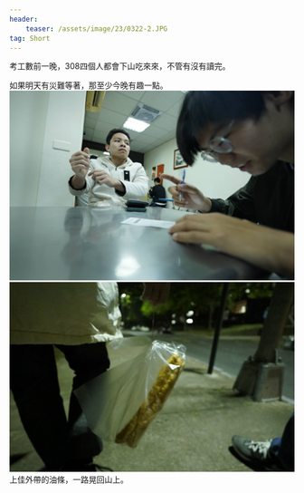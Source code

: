 ```yaml
---
header:
    teaser: /assets/image/23/0322-2.JPG
tag: Short
---
```

考工數前一晚，308四個人都會下山吃來來，不管有沒有讀完。

如果明天有災難等著，那至少今晚有趣一點。  
![1](/assets/image/23/0322-1.JPG)
![2](/assets/image/23/0322-2.JPG)
上佳外帶的油條，一路晃回山上。
